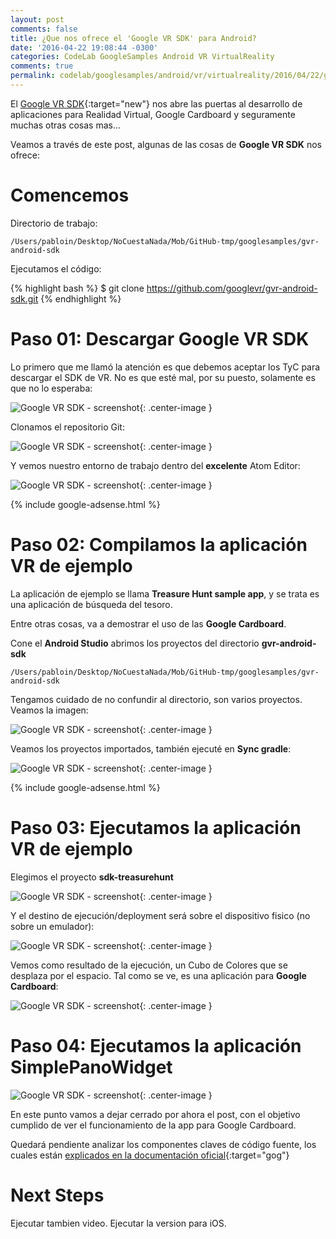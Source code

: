 ```yaml
---
layout: post
comments: false
title: ¿Que nos ofrece el 'Google VR SDK' para Android?
date: '2016-04-22 19:08:44 -0300'
categories: CodeLab GoogleSamples Android VR VirtualReality
comments: true
permalink: codelab/googlesamples/android/vr/virtualreality/2016/04/22/google-vr-sdk-android.html
---
```


El [Google VR SDK](https://developers.google.com/vr/android/download){:target="new"} nos abre las puertas al desarrollo de aplicaciones para Realidad Virtual, Google Cardboard y seguramente muchas otras cosas mas...

Veamos a través de este post, algunas de las cosas de **Google VR SDK** nos ofrece:

# Comencemos

Directorio de trabajo:

```
/Users/pabloin/Desktop/NoCuestaNada/Mob/GitHub-tmp/googlesamples/gvr-android-sdk
```

Ejecutamos el código:


{% highlight bash %} $ git clone https://github.com/googlevr/gvr-android-sdk.git {% endhighlight %}

# Paso 01: Descargar Google VR SDK

Lo primero que me llamó la atención es que debemos aceptar los TyC para descargar el SDK de VR. No es que esté mal, por su puesto, solamente es que no lo esperaba:

![Google VR SDK - screenshot](/assets/post_008_SdkVr_img_01.png){: .center-image }

Clonamos el repositorio Git:

![Google VR SDK - screenshot](/assets/post_008_SdkVr_img_02.png){: .center-image }

Y vemos nuestro entorno de trabajo dentro del **excelente** Atom Editor:

![Google VR SDK - screenshot](/assets/post_008_SdkVr_img_03.png){: .center-image }

{% include google-adsense.html %}<br>

# Paso 02: Compilamos la aplicación VR de ejemplo

La aplicación de ejemplo se llama **Treasure Hunt sample app**, y se trata es una aplicación de búsqueda del tesoro.

Entre otras cosas, va a demostrar el uso de las **Google Cardboard**.

Cone el **Android Studio** abrimos los proyectos del directorio **gvr-android-sdk**

```
/Users/pabloin/Desktop/NoCuestaNada/Mob/GitHub-tmp/googlesamples/gvr-android-sdk
```

Tengamos cuidado de no confundir al directorio, son varios proyectos. Veamos la imagen:

![Google VR SDK - screenshot](/assets/post_008_SdkVr_img_04.png){: .center-image }

Veamos los proyectos importados, también ejecuté en **Sync gradle**:

![Google VR SDK - screenshot](/assets/post_008_SdkVr_img_05.png){: .center-image }

{% include google-adsense.html %}<br>

# Paso 03: Ejecutamos la aplicación VR de ejemplo

Elegimos el proyecto **sdk-treasurehunt**

![Google VR SDK - screenshot](/assets/post_008_SdkVr_img_06.png){: .center-image }

Y el destino de ejecución/deployment será sobre el dispositivo fisico (no sobre un emulador):

![Google VR SDK - screenshot](/assets/post_008_SdkVr_img_07.png){: .center-image }

Vemos como resultado de la ejecución, un Cubo de Colores que se desplaza por el espacio. Tal como se ve, es una aplicación para **Google Cardboard**:

![Google VR SDK - screenshot](/assets/post_008_SdkVr_img_08.jpg){: .center-image }

# Paso 04: Ejecutamos la aplicación SimplePanoWidget

![Google VR SDK - screenshot](/assets/post_008_SdkVr_img_09.png){: .center-image }

En este punto vamos a dejar cerrado por ahora el post, con el objetivo cumplido de ver el funcionamiento de la app para Google Cardboard.

Quedará pendiente analizar los componentes claves de código fuente, los cuales están [explicados en la documentación oficial](https://developers.google.com/vr/android/samples/treasure-hunt){:target="gog"}

# Next Steps

Ejecutar tambien video. Ejecutar la version para iOS.
